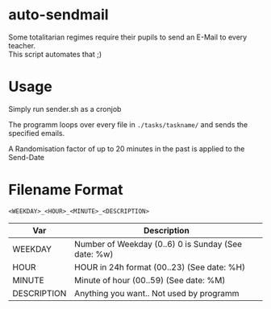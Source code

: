 # auto-sendmail

Some totalitarian regimes require their pupils to send an E-Mail to every teacher.  
This script automates that ;)

# Usage

Simply run sender.sh as a cronjob

The programm loops over every file in `./tasks/taskname/` and sends the specified emails.

A Randomisation factor of up to 20 minutes in the past is applied to the Send-Date

# Filename Format
`<WEEKDAY>_<HOUR>_<MINUTE>_<DESCRIPTION>`

| Var         | Description |
| ----------- | ----------- |
| WEEKDAY     | Number of Weekday (0..6) 0 is Sunday (See date: %w) |
| HOUR        | HOUR in 24h format (00..23) (See date: %H) |
| MINUTE      | Minute of hour (00..59) (See date: %M) |
| DESCRIPTION | Anything you want.. Not used by programm |
